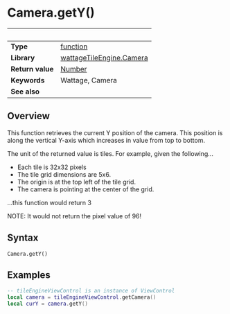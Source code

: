# Camera.getY()

|                      | &nbsp;
| -------------------- | ---------------------------------------------------------------
| __Type__             | [function](http://docs.coronalabs.com/api/type/Function.html)
| __Library__          | [wattageTileEngine.Camera](type_camera.markdown)
| __Return value__     | [Number](https://docs.coronalabs.com/api/type/Number.html)
| __Keywords__         | Wattage, Camera
| __See also__         |


## Overview

This function retrieves the current Y position of the camera.  This
position is along the vertical Y-axis which increases in value from
top to bottom.

The unit of the returned value is tiles.  For example, given the
following...

* Each tile is 32x32 pixels
* The tile grid dimensions are 5x6.
* The origin is at the top left of the tile grid.
* The camera is pointing at the center of the grid.

...this function would return 3

NOTE: It would not return the pixel value of 96!


## Syntax

	Camera.getY()

## Examples

``````lua
-- tileEngineViewControl is an instance of ViewControl
local camera = tileEngineViewControl.getCamera()
local curY = camera.getY()
``````
